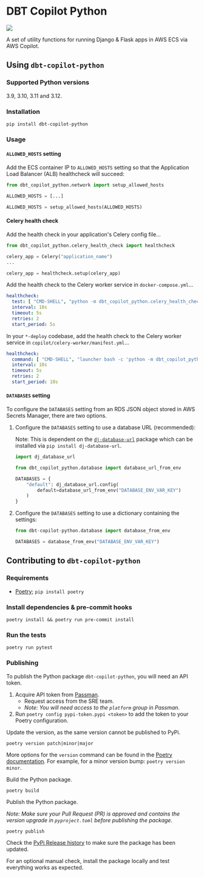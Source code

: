 # DBT Copilot Python

![](https://codebuild.eu-west-2.amazonaws.com/badges?uuid=eyJlbmNyeXB0ZWREYXRhIjoiTG41bUNVdHN1b3NRS0hTYUlmMktLbnNNQzEyTlpMRDBlYlZiV1ZjNnl4b3dyMXl0R3VIUEVIbGVnYVJWbHd0OVZndVhURFpnckp5dWx0R0llMVpHUktzPSIsIml2UGFyYW1ldGVyU3BlYyI6ImthS3RRRUtOYkljSUVVUHMiLCJtYXRlcmlhbFNldFNlcmlhbCI6MX0%3D&branch=main)

A set of utility functions for running Django & Flask apps in AWS ECS via AWS Copilot.

## Using `dbt-copilot-python`

### Supported Python versions

3.9, 3.10, 3.11 and 3.12.

### Installation

```shell
pip install dbt-copilot-python
```

### Usage

#### `ALLOWED_HOSTS` setting

Add the ECS container IP to `ALLOWED_HOSTS` setting so that the Application Load Balancer (ALB) healthcheck will succeed:

```python
from dbt_copilot_python.network import setup_allowed_hosts

ALLOWED_HOSTS = [...]

ALLOWED_HOSTS = setup_allowed_hosts(ALLOWED_HOSTS)
```

#### Celery health check

Add the health check in your application's Celery config file...

```python
from dbt_copilot_python.celery_health_check import healthcheck

celery_app = Celery("application_name")
...

celery_app = healthcheck.setup(celery_app)
```

Add the health check to the Celery worker service in `docker-compose.yml`...

```yaml
healthcheck:
  test: [ "CMD-SHELL", "python -m dbt_copilot_python.celery_health_check.healthcheck" ]
  interval: 10s
  timeout: 5s
  retries: 2
  start_period: 5s
```

In your `*-deploy` codebase, add the health check to the Celery worker service in `copilot/celery-worker/manifest.yml`...

```yaml
healthcheck:
  command: [ "CMD-SHELL", "launcher bash -c 'python -m dbt_copilot_python.celery_health_check.healthcheck'" ]
  interval: 10s
  timeout: 5s
  retries: 2
  start_period: 10s
```

#### `DATABASES` setting

To configure the `DATABASES` setting from an RDS JSON object stored in AWS Secrets Manager, there are two options.

1. Configure the `DATABASES` setting to use a database URL (recommended):

    Note: This is dependent on the [`dj-database-url`](https://pypi.org/project/dj-database-url/) package which can be installed via `pip install dj-database-url`.

    ```python
    import dj_database_url

    from dbt_copilot_python.database import database_url_from_env
   
    DATABASES = {
        "default": dj_database_url.config(
            default=database_url_from_env("DATABASE_ENV_VAR_KEY")
        )
    }
    ```

2. Configure the `DATABASES` setting to use a dictionary containing the settings:

    ```python
    from dbt-copilot-python.database import database_from_env

    DATABASES = database_from_env("DATABASE_ENV_VAR_KEY")
    ```

## Contributing to `dbt-copilot-python`

### Requirements

- [Poetry](https://python-poetry.org/); `pip install poetry`

### Install dependencies & pre-commit hooks

```shell
poetry install && poetry run pre-commit install
```

### Run the tests

```shell
poetry run pytest
```

### Publishing

To publish the Python package `dbt-copilot-python`, you will need an API token.

1. Acquire API token from [Passman](https://passman.ci.uktrade.digital/secret/cc82a3f7-ddfa-4312-ab56-1ff8528dadc8/).
   - Request access from the SRE team.
   - _Note: You will need access to the `platform` group in Passman._
2. Run `poetry config pypi-token.pypi <token>` to add the token to your Poetry configuration.

Update the version, as the same version cannot be published to PyPi.

```shell
poetry version patch|minor|major
```

More options for the `version` command can be found in the [Poetry documentation](https://python-poetry.org/docs/cli/#version). For example, for a minor version bump: `poetry version minor`.

Build the Python package.

```shell
poetry build
```

Publish the Python package.

_Note: Make sure your Pull Request (PR) is approved and contains the version upgrade in `pyproject.toml` before publishing the package._

```shell
poetry publish
```

Check the [PyPi Release history](https://pypi.org/project/dbt-copilot-python/#history) to make sure the package has been updated.

For an optional manual check, install the package locally and test everything works as expected.
